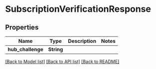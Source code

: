 # SubscriptionVerificationResponse

## Properties

Name | Type | Description | Notes
------------ | ------------- | ------------- | -------------
**hub_challenge** | **String** |  | 

[[Back to Model list]](../README.md#documentation-for-models) [[Back to API list]](../README.md#documentation-for-api-endpoints) [[Back to README]](../README.md)


